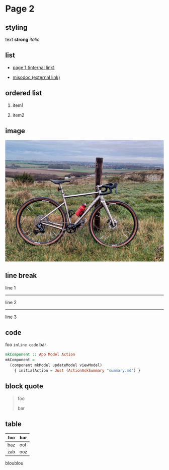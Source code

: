 # Page 2

## styling

text **strong** *italic*

## list

- [page 1 (internal link)](page1.md)

- [misodoc (external link)](https://github.com/juliendehos/misodoc/)

## ordered list

1. item1

2. item2

## image

![](velo.jpg)

## line break

line 1

* * *

line 2

---

line 3

## code 

foo `inline code` bar

```hs
mkComponent :: App Model Action
mkComponent = 
  (component mkModel updateModel viewModel)
    { initialAction = Just (ActionAskSummary "summary.md") }
```

## block quote

> foo
>
> bar

## table

| foo     | bar    |
|---------|--------|
| baz     | oof    |
| zab     | ooz    |

bloublou

